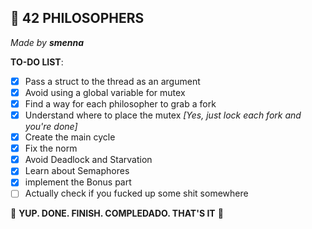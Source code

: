 ## 🧠 42 PHILOSOPHERS
*Made by **smenna***

**TO-DO LIST**:

- [x] Pass a struct to the thread as an argument
- [x] Avoid using a global variable for mutex
- [x] Find a way for each philosopher to grab a fork
- [x] Understand where to place the mutex *[Yes, just lock each fork and you're done]*
- [x] Create the main cycle
- [x] Fix the norm
- [x] Avoid Deadlock and Starvation
- [x] Learn about Semaphores
- [x] implement the Bonus part
- [ ] Actually check if you fucked up some shit somewhere

:clap: **YUP. DONE. FINISH. COMPLEDADO. THAT'S IT** :clap:

